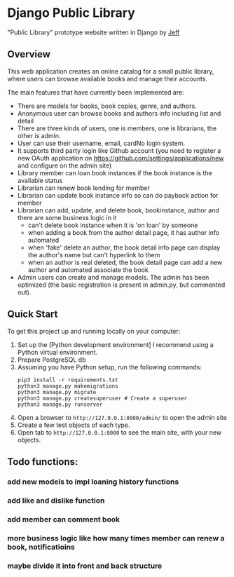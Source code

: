 # Django Public Library

"Public Library" prototype website written in Django by <a href="mailto:liubing009@gmail.com">Jeff</a>


## Overview

This web application creates an online catalog for a small public library, where users can browse available books and manage their accounts.

The main features that have currently been implemented are:

* There are models for books, book copies, genre, and authors.
* Anonymous user can browse books and authors info including list and detail
* There are three kinds of users, one is members, one is librarians, the other is admin.
* User can use their username, email, cardNo login system.
* It supports third party login like Github account (you need to register a new OAuth application on https://github.com/settings/applications/new and configure on the admin site)
* Library member can loan book instances if the book instance is the available status
* Librarian can renew book lending for member
* Librarian can update book instance info so can do payback action for member
* Librarian can add, update, and delete book, bookinstance, author and there are some business logic in it
   * can't delete book instance when it is 'on loan' by someone
   * when adding a book from the author detail page, it has author info automated
   * when 'fake' delete an author, the book detail info page can display the author's name but can't hyperlink to them
   * when an author is real deleted, the book detail page can add a new author and automated associate the book
* Admin users can create and manage models. The admin has been optimized (the basic registration is present in admin.py, but commented out).


## Quick Start

To get this project up and running locally on your computer:
1. Set up the [Python development environment]
   I recommend using a Python virtual environment.
1. Prepare PostgreSQL db
1. Assuming you have Python setup, run the following commands:
   ```
   pip3 install -r requirements.txt
   python3 manage.py makemigrations
   python3 manage.py migrate
   python3 manage.py createsuperuser # Create a superuser
   python3 manage.py runserver
   ```
1. Open a browser to `http://127.0.0.1:8000/admin/` to open the admin site
1. Create a few test objects of each type.
1. Open tab to `http://127.0.0.1:8000` to see the main site, with your new objects.







## Todo functions:
### add new models to impl loaning history functions
### add like and dislike function
### add member can comment book
### more business logic like how many times member can renew a book, notificatioins
### maybe divide it into front and back structure